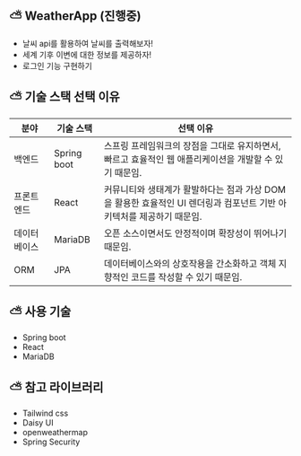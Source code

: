 ## ⛅ WeatherApp (진행중)
- 날씨 api를 활용하여 날씨를 출력해보자!
- 세계 기후 이변에 대한 정보를 제공하자!
- 로그인 기능 구현하기

## ⛅ 기술 스택 선택 이유
| 분야     | 기술 스택       | 선택 이유                                                                |
| ------ | ----------- | -------------------------------------------------------------------- |
| 백엔드    | Spring boot | 스프링 프레임워크의 장점을 그대로 유지하면서, 빠르고 효율적인 웹 애플리케이션을 개발할 수 있기 때문임.           |
| 프론트엔드  | React       | 커뮤니티와 생태계가 활발하다는 점과 가상 DOM을 활용한 효율적인 UI 렌더링과 컴포넌트 기반 아키텍처를 제공하기 때문임. |
| 데이터베이스 | MariaDB     | 오픈 소스이면서도 안정적이며 확장성이 뛰어나기 때문임.                                       |
| ORM    | JPA         | 데이터베이스와의 상호작용을 간소화하고 객체 지향적인 코드를 작성할 수 있기 때문임.                       |

## ⛅ 사용 기술
- Spring boot
- React
- MariaDB

## ⛅ 참고 라이브러리
- Tailwind css
- Daisy UI
- openweathermap
- Spring Security
